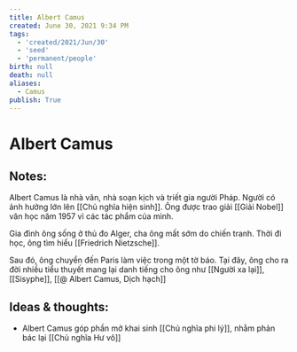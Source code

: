 ```yaml
---
title: Albert Camus
created: June 30, 2021 9:34 PM
tags:
  - 'created/2021/Jun/30'
  - 'seed'
  - 'permanent/people'
birth: null
death: null
aliases:
  - Camus
publish: True
---
```

# Albert Camus

## Notes:
Albert Camus là nhà văn, nhà soạn kịch và triết gia người Pháp. Người có ảnh hưởng lớn lên [[Chủ nghĩa hiện sinh]]. Ông được trao giải [[Giải Nobel]] văn học năm 1957 vì các tác phẩm của mình.

Gia đình ông sống ở thủ đo Alger, cha ông mất sớm do chiến tranh. Thời đi học, ông tìm hiểu [[Friedrich Nietzsche]].

Sau đó, ông chuyển đến Paris làm việc trong một tờ báo. Tại đây, ông cho ra đời nhiều tiểu thuyết mang lại danh tiếng cho ông như [[Người xa lại]], [[Sisyphe]], [[@ Albert Camus, Dịch hạch]]

## Ideas & thoughts:
- Albert Camus góp phần mở khai sinh [[Chủ nghĩa phi lý]], nhằm phản bác lại  [[Chủ nghĩa Hư vô]]

